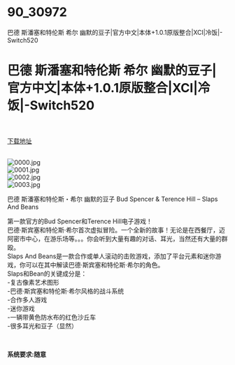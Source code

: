 # 90_30972
巴德 斯潘塞和特伦斯 希尔 幽默的豆子|官方中文|本体+1.0.1原版整合|XCI|冷饭|-Switch520
# 巴德 斯潘塞和特伦斯 希尔 幽默的豆子|官方中文|本体+1.0.1原版整合|XCI|冷饭|-Switch520
 <br/></br>
[下载地址](https://www.switch520.cc/article/30972 "下载地址")
<br/></br>

<p><img title="0000.jpg" src="https://www.switch520.cc/muke_img/2022_05_09_dbd9e00ca7b47.jpg" alt="0000.jpg"><br>
<img title="0001.jpg" src="https://www.switch520.cc/muke_img/2022_05_09_0b9572bcb3d73.jpg" alt="0001.jpg"><br>
<img title="0002.jpg" src="https://www.switch520.cc/muke_img/2022_05_09_f69bc5da50802.jpg" alt="0002.jpg"><br>
<img title="0003.jpg" src="https://www.switch520.cc/muke_img/2022_05_09_adcdb293cf457.jpg" alt="0003.jpg"></p>
<p>巴德 斯潘塞和特伦斯・希尔 幽默的豆子 Bud Spencer &amp; Terence Hill – Slaps And Beans</p>
<p>第一款官方的Bud Spencer和Terence Hill电子游戏！<br>
巴德·斯宾塞和特伦斯·希尔首次虚拟冒险。一个全新的故事！无论是在西餐厅，迈阿密市中心，在游乐场等。。。你会听到大量有趣的对话、耳光，当然还有大量的群殴。<br>
Slaps And Beans是一款合作或单人滚动的击败游戏，添加了平台元素和迷你游戏，你可以在其中解读巴德·斯宾塞和特伦斯·希尔的角色。<br>
Slaps和Bean的关键成分是：<br>
-复古像素艺术图形<br>
-巴德·斯宾塞和特伦斯·希尔风格的战斗系统<br>
-合作多人游戏<br>
-迷你游戏<br>
-一辆带黄色防水布的红色沙丘车<br>
-很多耳光和豆子（显然）</p>
<p>&nbsp;</p>
<p><strong>系统要求:随意</strong></p>



